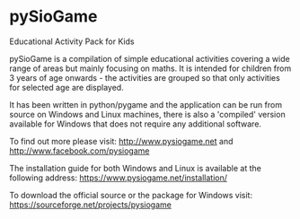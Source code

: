 pySioGame
=========

Educational Activity Pack for Kids

pySioGame is a compilation of simple educational activities covering a wide range of areas but mainly focusing on maths. It is intended for children from 3 years of age onwards - the activities are grouped so that only activities for selected age are displayed. 

It has been written in python/pygame and the application can be run from source on Windows and Linux machines, there is also a 'compiled' version available for Windows that does not require any additional software.

To find out more please visit: http://www.pysiogame.net and http://www.facebook.com/pysiogame

The installation guide for both Windows and Linux is available at the following address: https://www.pysiogame.net/installation/

To download the official source or the package for Windows visit: https://sourceforge.net/projects/pysiogame
